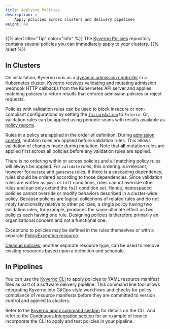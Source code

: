 ```yaml
---
title: Applying Policies
description: >-
    Apply policies across clusters and delivery pipelines
weight: 48
---
```


{{% alert title="Tip" color="info" %}}
The [Kyverno Policies](/policies/) repository contains several policies you can immediately apply to your clusters.
{{% /alert %}}

## In Clusters

On installation, Kyverno runs as a [dynamic admission controller](https://kubernetes.io/docs/reference/access-authn-authz/extensible-admission-controllers/) in a Kubernetes cluster. Kyverno receives validating and mutating admission webhook HTTP callbacks from the Kubernetes API server and applies matching policies to return results that enforce admission policies or reject requests.

Policies with validation rules can be used to block insecure or non-compliant configurations by setting the [`failureAction`](../writing-policies/validate.md#failure-action) to `Enforce`. Or, validation rules can be applied using periodic scans with results available as [policy reports](../policy-reports/).

Rules in a policy are applied in the order of definition. During [admission control](https://kubernetes.io/docs/reference/access-authn-authz/extensible-admission-controllers/), mutation rules are applied before validation rules. This allows validation of changes made during mutation. Note that **all** mutation rules are applied first across all policies before any validation rules are applied.

There is no ordering within or across policies and all matching policy rules will always be applied. For `validate` rules, this ordering is irrelevant, however for `mutate` and `generate` rules, if there is a cascading dependency, rules should be ordered according to those dependencies. Since validation rules are written as `pass` or `fail` conditions, rules cannot override other rules and can only extend the `fail` condition set. Hence, namespaced policies cannot override or modify behaviors described in a cluster-wide policy. Because policies are logical collections of related rules and do not imply functionality relative to other policies, a single policy having two validation rules, for example, produces the same ultimate effect as two policies each having one rule. Designing policies is therefore primarily an organizational concern and not a functional one.

Exceptions to policies may be defined in the rules themselves or with a separate [PolicyException resource](../writing-policies/exceptions.md).

[Cleanup policies](../writing-policies/cleanup.md), another separate resource type, can be used to remove existing resources based upon a definition and schedule.

## In Pipelines

You can use the [Kyverno CLI](../kyverno-cli/) to apply policies to YAML resource manifest files as part of a software delivery pipeline. This command line tool allows integrating Kyverno into GitOps style workflows and checks for policy compliance of resource manifests before they are committed to version control and applied to clusters.

Refer to the [Kyverno apply command section](../kyverno-cli/usage/apply.md) for details on the CLI. And refer to the [Continuous Integration section](../testing-policies/index.md#continuous-integration) for an example of how to incorporate the CLI to apply and test policies in your pipeline.
